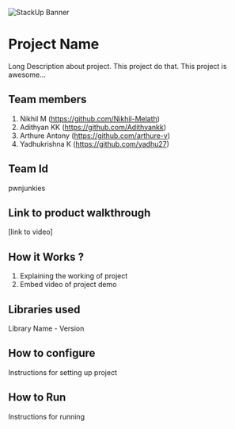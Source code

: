 ![StackUp Banner](https://tinkerhub.frappe.cloud/files/stackup%20banner.jpeg)
# Project Name
Long Description about project. This project do that. This project is awesome...

## Team members
1. Nikhil M (https://github.com/Nikhil-Melath)
2. Adithyan KK (https://github.com/Adithyankk)
3. Arthure Antony (https://github.com/arthure-v)
4. Yadhukrishna K (https://github.com/yadhu27)

## Team Id
pwnjunkies
## Link to product walkthrough
[link to video]
## How it Works ?
1. Explaining the working of project
2. Embed video of project demo
## Libraries used
Library Name - Version
## How to configure
Instructions for setting up project
## How to Run
Instructions for running
